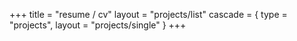 +++
title = "resume / cv"
layout = "projects/list"
cascade = { type = "projects", layout = "projects/single" }
+++

